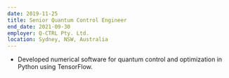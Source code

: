 ```yaml
---
date: 2019-11-25
title: Senior Quantum Control Engineer
end_date: 2021-09-30
employer: Q-CTRL Pty. Ltd.
location: Sydney, NSW, Australia
---
```

 - Developed numerical software for quantum control and optimization in Python using TensorFlow.
